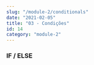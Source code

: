 ```yaml
---
slug: "/module-2/conditionals"
date: "2021-02-05"
title: "03 - Condições"
id: 14
category: "module-2"
---
```


### IF / ELSE